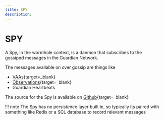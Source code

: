 ```yaml
---
title: SPY
description: 
---
```


<!--
[link](#){target=\_blank}
`
!!! note
```js
--8<-- 'code/learn/infrastructure/VAAs/header.js'
```
-->

# SPY

A Spy, in the wormhole context, is a daemon that subscribes to the gossiped messages in the Guardian Network.

The messages available on over gossip are things like

- [VAAs](#){target=\_blank} <!-- link to VAAs page -->
- [Observations](#){target=\_blank} <!-- link to glossary -->
- Guardian Heartbeats

The source for the Spy is available on [Github](https://github.com/wormhole-foundation/wormhole/blob/main/node/cmd/spy/spy.go){target=\_blank}

!!! note
    The Spy has no persistence layer built in, so typically its paired with something like Redis or a SQL database to record relevant messages